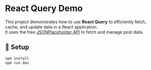 # React Query Demo

This project demonstrates how to use **React Query** to efficiently fetch, cache, and update data in a React application.  
It uses the free [JSONPlaceholder API](https://jsonplaceholder.typicode.com/posts) to fetch and manage post data.

## 🚀 Setup
```bash
npm install
npm run dev
